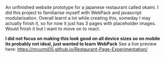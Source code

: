An unfinished website prototype for a japanese restaurant called okami. I did this project to familiarise myself with WebPack and javascript modularisation. Overall learnt a lot while creating this, someday I may actually finish it, so for now it just has 3 pages with placeholder images. Would finish it but I want to move on to react.

**I did not focus on making this look good on all device sizes so on mobile its probably not ideal, just wanted to learn WebPack**
See a live preview here: https://mcurmi05.github.io/Restaurant-Page-Experimentation/
